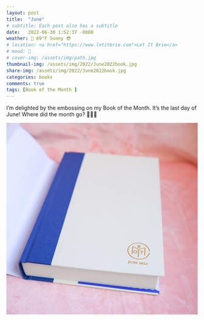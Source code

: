 ```yaml
---
layout: post
title:  "June"
# subtitle: Each post also has a subtitle
date:   2022-06-30 1:52:37 -0800
weather: 🔆 89°F Sunny 😎
# location: <a href="https://www.letitbrie.com">Let It Brie</a>
# mood: 🥰 
# cover-img: /assets/img/path.jpg
thumbnail-img: /assets/img/2022/June2022book.jpg
share-img: /assets/img/2022/June2022book.jpg
categories: books
comments: true
tags: [Book of the Month ]
---
```


I’m delighted by the embossing on my Book of the Month. It’s the last day of June! Where did the month go?
📖📖📖

![June Book](/assets/img/2022/June2022book.jpg)
